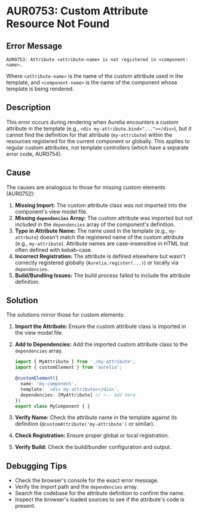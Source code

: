 # AUR0753: Custom Attribute Resource Not Found

## Error Message

`AUR0753: Attribute <attribute-name> is not registered in <component-name>.`

Where `<attribute-name>` is the name of the custom attribute used in the template, and `<component-name>` is the name of the component whose template is being rendered.

## Description

This error occurs during rendering when Aurelia encounters a custom attribute in the template (e.g., `<div my-attribute.bind="..."></div>`), but it cannot find the definition for that attribute (`my-attribute`) within the resources registered for the current component or globally. This applies to regular custom attributes, not template controllers (which have a separate error code, AUR0754).

## Cause

The causes are analogous to those for missing custom elements (AUR0752):

1.  **Missing Import:** The custom attribute class was not imported into the component's view model file.
2.  **Missing `dependencies` Array:** The custom attribute was imported but not included in the `dependencies` array of the component's definition.
3.  **Typo in Attribute Name:** The name used in the template (e.g., `my-attrbute`) doesn't match the registered name of the custom attribute (e.g., `my-attribute`). Attribute names are case-insensitive in HTML but often defined with kebab-case.
4.  **Incorrect Registration:** The attribute is defined elsewhere but wasn't correctly registered globally (`Aurelia.register(...)`) or locally via `dependencies`.
5.  **Build/Bundling Issues:** The build process failed to include the attribute definition.

## Solution

The solutions mirror those for custom elements:

1.  **Import the Attribute:** Ensure the custom attribute class is imported in the view model file.
2.  **Add to Dependencies:** Add the imported custom attribute class to the `dependencies` array.

    ```typescript
    import { MyAttribute } from './my-attribute';
    import { customElement } from 'aurelia';

    @customElement({
      name: 'my-component',
      template: `<div my-attribute></div>`,
      dependencies: [MyAttribute] // <-- Add here
    })
    export class MyComponent { }
    ```

3.  **Verify Name:** Check the attribute name in the template against its definition (`@customAttribute('my-attribute')` or similar).
4.  **Check Registration:** Ensure proper global or local registration.
5.  **Verify Build:** Check the build/bundler configuration and output.

## Debugging Tips

*   Check the browser's console for the exact error message.
*   Verify the import path and the `dependencies` array.
*   Search the codebase for the attribute definition to confirm the name.
*   Inspect the browser's loaded sources to see if the attribute's code is present.
